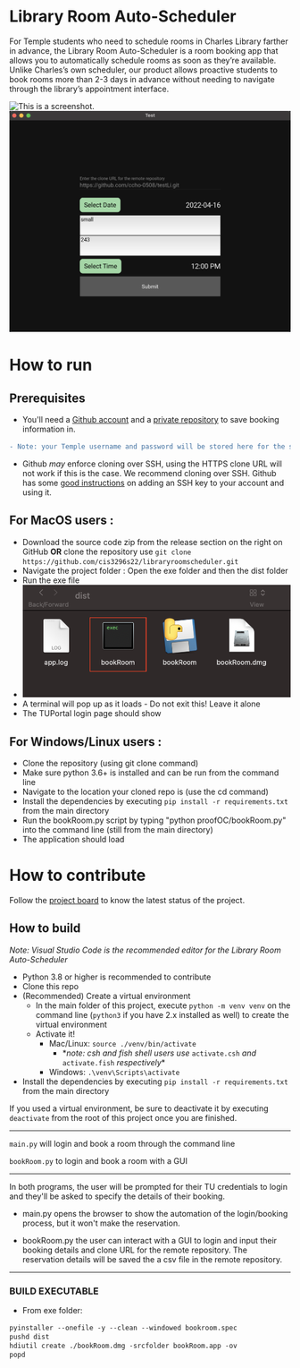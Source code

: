 # Library Room Auto-Scheduler

For Temple students who need to schedule rooms in Charles Library farther in advance, the Library Room Auto-Scheduler is a room booking app that allows you to automatically schedule rooms as soon as they’re available. Unlike Charles’s own scheduler, our product allows proactive students to book rooms more than 2-3 days in advance without needing to navigate through the library’s appointment interface.

![This is a screenshot.](images/login0.2.png)
![This is a screenshot.](images/booking0.2.png)

# How to run

## Prerequisites

- You'll need a [Github account](https://github.com/) and a [private repository](https://docs.github.com/en/get-started/quickstart/create-a-repo) to save booking information in. 
```diff
- Note: your Temple username and password will be stored here for the scheduler to remotely access your account, so MAKE SURE the repo is private!
```
- Github _may_ enforce cloning over SSH, using the HTTPS clone URL will not work if this is the case. We recommend cloning over SSH. Github has some [good instructions](https://docs.github.com/en/authentication/connecting-to-github-with-ssh/adding-a-new-ssh-key-to-your-github-account) on adding an SSH key to your account and using it.

## For MacOS users :
- Download the source code zip from the release section on the right on GitHub **OR** clone the repository use `git clone https://github.com/cis3296s22/libraryroomscheduler.git`
- Navigate the project folder : Open the exe folder and then the dist folder
- Run the exe file 
- ![This is a screenshot of the exe file.](images/exe.png)
- A terminal will pop up as it loads - Do not exit this! Leave it alone 
- The TUPortal login page should show

## For Windows/Linux users :
- Clone the repository (using git clone command)
- Make sure python 3.6+ is installed and can be run from the command line
- Navigate to the location your cloned repo is (use the cd command)
- Install the dependencies by executing `pip install -r requirements.txt` from the main directory
- Run the bookRoom.py script by typing "python proofOC/bookRoom.py" into the command line (still from the main directory)
- The application should load

# How to contribute

Follow the [project board](https://github.com/cis3296s22/libraryroomscheduler/projects/2) to know the latest status of the project.

## How to build

_Note: Visual Studio Code is the recommended editor for the Library Room Auto-Scheduler_

- Python 3.8 or higher is recommended to contribute
- Clone this repo
- (Recommended) Create a virtual environment
  - In the main folder of this project, execute `python -m venv venv` on the command line (`python3` if you have 2.x installed as well) to create the virtual environment
  - Activate it!
    - Mac/Linux: `source ./venv/bin/activate`
      - \*_note: csh and fish shell users use_ `activate.csh` _and_ `activate.fish` _respectively_\*
    - Windows: `.\venv\Scripts\activate`
- Install the dependencies by executing `pip install -r requirements.txt` from the main directory

If you used a virtual environment, be sure to deactivate it by executing `deactivate` from the root of this project once you are finished.

---

`main.py` will login and book a room through the command line

`bookRoom.py` to login and book a room with a GUI

---

In both programs, the user will be prompted for their TU credentials to login and they'll be asked to specify the details of their booking.

- main.py opens the browser to show the automation of the login/booking process, but it won't make the reservation.

- bookRoom.py the user can interact with a GUI to login and input their booking details and clone URL for the remote repository. The reservation details will be saved the a csv file in the remote repository.

---

### BUILD EXECUTABLE

- From exe folder:

```
pyinstaller --onefile -y --clean --windowed bookroom.spec
pushd dist
hdiutil create ./bookRoom.dmg -srcfolder bookRoom.app -ov
popd
```

<!-- CREATE THE EXE FOLDER CONTENTS -->
<!-- pyinstaller --onefile -y --clean --windowed --name bookRoom --exclude-module _tkinter --exclude-module Tkinter --exclude-module enchant --exclude-module twisted ../proofOC/bookRoom.py -->
<!-- Change line 23 of bookroom.spec so it looks like : exe = EXE(pyz, Tree('../proofOC/'), -->
